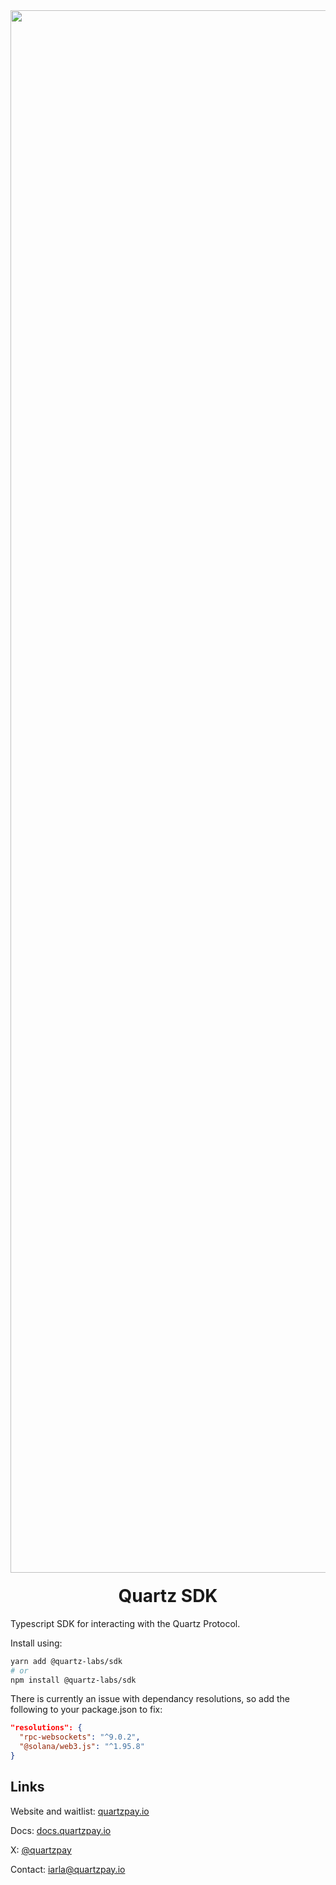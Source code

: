 <div align="center">
  <img width="2500" alt="Quartz" src="https://cdn.prod.website-files.com/65707af0f4af991289bbd432/670e37661cdb2314fe8ba469_logo-glow-banner.jpg" />

  <h1 style="margin-top:20px;">Quartz SDK</h1>
</div>

Typescript SDK for interacting with the Quartz Protocol. 

Install using:

```bash
yarn add @quartz-labs/sdk
# or
npm install @quartz-labs/sdk
```

There is currently an issue with dependancy resolutions, so add the following to your package.json to fix:

```json
"resolutions": {
  "rpc-websockets": "^9.0.2",
  "@solana/web3.js": "^1.95.8"
}
```

## Links

Website and waitlist: [quartzpay.io](https://quartzpay.io/)

Docs: [docs.quartzpay.io](https://docs.quartzpay.io/)

X: [@quartzpay](https://x.com/quartzpay)

Contact: [iarla@quartzpay.io](mailto:diego@quartzpay.io)
